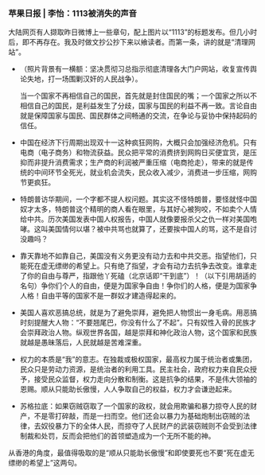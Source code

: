 ### 苹果日报 | 李怡：1113被消失的声音


大陆网页有人撷取昨日微博上一些章句，配上图片以“1113”的标题发布。但几小时后，即不再存在。我及时做文抄公抄下来以飨读者。而第一条，讲的就是“清理网站”。

- （照片背景有一横额：坚决贯彻习总指示彻底清理各大门户网站，收复宣传舆论失地，打一场围剿汉奸的人民战争）。

  当一个国家不再相信自己的国民，首先就是封住国民的嘴；一个国家之所以不相信自己的国民，是利益发生了分歧，国家与国民的利益不再一致。言论自由就是保障国家与国民、国民群体之间畅通的交流，在争论与妥协中保持起码的信任。

- 中国在经济下行周期出现双十一这种疯狂网购，大概只会加强经济危机。只有电商（电子商务）和物流获益。民众把平常的消费挤到网购日买便宜货，是压抑而非提升消费需求；生产商的利润被严重压缩（电商抢走），带来的就是传统的中间环节全死光，就业机会流失，民众收入减少，消费进一步压缩，网购节更疯狂。

- 特朗普访华期间，一个字都不提人权问题。其实这不怪特朗普，要怪就怪中国奴才太多，特朗普这个精明的商人看在眼里，与其好心被狗咬，不如卖个人情给中共。历次美国发表中国人权报告，中国人就像要报杀父之仇一样对美国咆哮。这叫美国情何以堪？被中共骂也就算了，还要挨中国人的骂，这不是自讨没趣吗？

- 靠天靠地不如靠自己，美国没有义务更没有动力去和中共交恶。指望他们，只能死在虚无缥缈的希望上。只有绝了指望，才会有动力去抗争去改变。谁拿走了你的自由与尊严，指跟他丫死磕（北京话即“干到底”）！（以下引用胡适的名句）争你们个人的自由，便是为国家争自由！争你们的人格，便是为国家争人格！自由平等的国家不是一群奴才建造得起来的。

- 美国人喜欢恶搞总统，就是为了避免崇拜，避免把人物惯出一身毛病。用恶搞时刻提醒大人物：“不要翘尾巴，你没有什么了不起”。只有奴性入骨的民族才会崇拜政治人物。纵观世界各国，越是崇拜和神化政治人物，这个国家和民族就越是愚昧落后，人民就越是苦难深重。

- 权力的本质是“我”的意志。在独裁或极权国家，最高权力属于统治者或集团，民众只是劳动力资源，是统治者的利用工具。民主社会，政府权力来自民众授予，接受民众监督，权力走向分散和制衡。这是抗争的结果，不是伟大领袖的恩赐。顺从只能助长傲慢，人人争取自己的权益，权力才会谦逊起来。

- 苏格拉底：如果窃贼窃取了一个国家的政权，就会用欺骗和暴力掠夺人民的财产，不是零打碎敲，而是一扫而空。他们还会以暴力为基础炮制出窃贼的法律，去奴役暴力下的全体人民，而掠夺了人民财产的武装窃贼则不会受到法律制裁和处罚，反而会把他们的首领塑造成为一个无所不能的神。

从香港的角度，最值得吸取的是“顺从只能助长傲慢”和即使要死也不要“死在虚无缥缈的希望上”这两句。